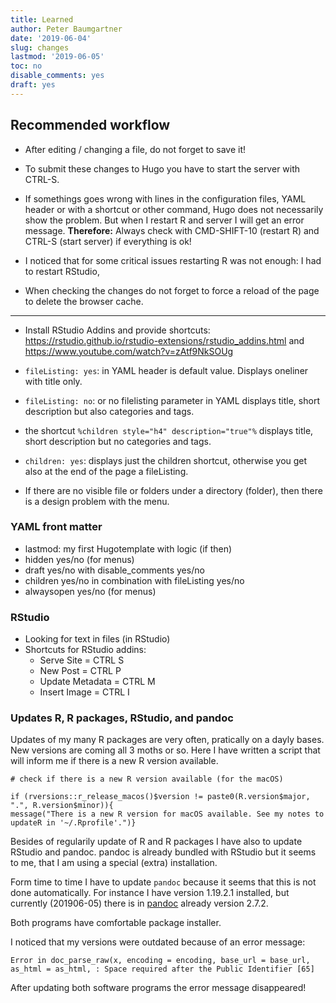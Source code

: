 ```yaml
---
title: Learned
author: Peter Baumgartner
date: '2019-06-04'
slug: changes
lastmod: '2019-06-05'
toc: no
disable_comments: yes
draft: yes
---
```


## Recommended workflow

+ After editing / changing a file, do not forget to save it!

+ To submit these changes to Hugo you have to start the server with CTRL-S.

+ If somethings goes wrong with lines in the  configuration files, YAML header or with a shortcut or other command, Hugo does not necessarily show the problem. But when I restart R and server I will get an error message. **Therefore:** Always check with CMD-SHIFT-10 (restart R) and CTRL-S (start server) if everything is ok!

+ I noticed that for some critical issues restarting R was not enough: I had to restart RStudio,

+ When checking the changes do not forget to force a reload of the page to delete the browser cache.

***

+ Install RStudio Addins and provide shortcuts: https://rstudio.github.io/rstudio-extensions/rstudio_addins.html and https://www.youtube.com/watch?v=zAtf9NkSOUg

+ `fileListing: yes`: in YAML header is default value. Displays oneliner with title only.

+ `fileListing: no`: or no filelisting parameter in YAML displays title, short description but also categories and tags.

+ the shortcut `%children style="h4" description="true"%` displays title, short description but no categories and tags.

+ `children: yes`: displays just the children shortcut, otherwise you get also at the end of the page a fileListing. 

+ If there are no visible file or folders under a directory (folder), then there is a design problem with the menu.

### YAML front matter
* lastmod: my first Hugotemplate with logic (if then)
* hidden yes/no (for menus)
* draft yes/no with disable_comments yes/no
* children yes/no in combination with fileListing yes/no
* alwaysopen yes/no (for menus)

### RStudio
+ Looking for text in files (in RStudio)
+ Shortcuts for RStudio addins: 
    * Serve Site = CTRL S
    * New Post = CTRL P
    * Update Metadata = CTRL M
    * Insert Image = CTRL I
    
### Updates R, R packages, RStudio, and pandoc

Updates of my many R packages are very often, pratically on a dayly bases.
New versions are coming all 3 moths or so. Here I have written a script that will inform me if there is a new R version available.

    # check if there is a new R version available (for the macOS)
    
    if (rversions::r_release_macos()$version != paste0(R.version$major, ".", R.version$minor)){
    message("There is a new R version for macOS available. See my notes to updateR in '~/.Rprofile'.")}

Besides of regularily update of R and R packages I have also to update RStudio and pandoc. pandoc is already bundled with RStudio but it seems to me, that I am using a special (extra) installation.

Form time to time I have to update `pandoc` because it seems that this is not done automatically. For instance I have version 1.19.2.1 installed, but currently (201906-05) there is in [pandoc](https://pandoc.org/releases.html) already version 2.7.2.

Both programs have comfortable package installer.

I noticed that my versions were outdated because of an error message:

    Error in doc_parse_raw(x, encoding = encoding, base_url = base_url, as_html = as_html, : Space required after the Public Identifier [65]
    
After updating both software programs the error message disappeared!




    




